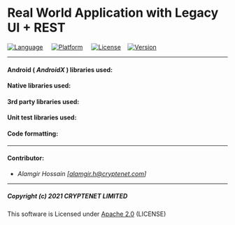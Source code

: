 # Real World Application with Legacy UI + REST

[![Language](https://img.shields.io/badge/language-Kotlin-blue.svg?style=popout&logo=kotlin)](https://www.kotlinlang.org)
&nbsp;&nbsp;&nbsp;&nbsp;[![Platform](https://img.shields.io/badge/platform-Android-green.svg?style=popout&logo=android)](https://www.android.com)
&nbsp;&nbsp;&nbsp;&nbsp;[![License](https://img.shields.io/badge/license-Apache%202.0-blue.svg?style=popout&logo=apache)](https://gitlab.com/cryptandroid/base-projects/legacy-base/-/blob/main/LICENSE)&nbsp;&nbsp;&nbsp;&nbsp;[![Version](https://img.shields.io/badge/version-0.0.1-brightgreen.svg?style=popout)](https://gitlab.com/cryptandroid/demo-apps/real-world-legacy)

---

#### Android ( ***AndroidX*** ) libraries used:

#### Native libraries used:

#### 3rd party libraries used:

#### Unit test libraries used:

#### Code formatting:

---

#### Contributor:

- *Alamgir Hossain [<alamgir.h@cryptenet.com>]*

---

##### Copyright (c) 2021 CRYPTENET LIMITED

This software is Licensed under [Apache 2.0](https://www.apache.org/licenses/LICENSE-2.0) (LICENSE)
